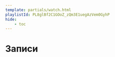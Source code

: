 ```yaml
---
template: partials/watch.html
playlistId: PL8glBf2C1GOoZ_zQm3E1uegAzVem0GyhP
hide:
    - toc
---
```


# Записи